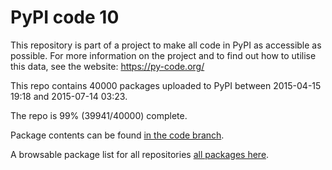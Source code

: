# PyPI code 10

This repository is part of a project to make all code in PyPI as accessible as possible. For more information 
on the project and to find out how to utilise this data, see the website: https://py-code.org/

This repo contains 40000 packages uploaded to PyPI between 
2015-04-15 19:18 and 2015-07-14 03:23.

The repo is 99% (39941/40000) complete.

Package contents can be found [in the code branch](https://github.com/pypi-data/pypi-mirror-10/tree/code/packages).

A browsable package list for all repositories [all packages here](https://py-code.org/repositories/pypi-mirror-10).


